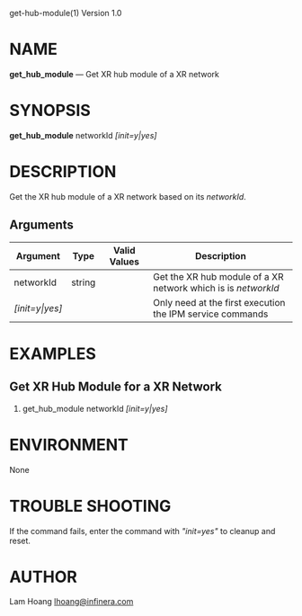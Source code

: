 get-hub-module(1) Version 1.0 

NAME
====

**get_hub_module** — Get XR hub module of a XR network

SYNOPSIS
========

**get_hub_module** networkId *[init=y|yes]*


DESCRIPTION
===========

Get the XR hub module of a XR network based on its *networkId*. 


Arguments
-------

| Argument         |  Type     | Valid Values      | Description                   |
|------------------|-----------|-------------------|-------------------------------|
| networkId        |  string   |                   | Get the XR hub module of a XR network which is is *networkId*               |
| *[init=y\|yes]*  |           |                   | Only need at the first execution the IPM service commands      |

EXAMPLES
===========

Get XR Hub Module for a XR Network
------

1. get_hub_module networkId *[init=y|yes]*

ENVIRONMENT
===========

None

TROUBLE SHOOTING
====

If the command fails, enter the command with *"init=yes"* to cleanup and reset.

AUTHOR
======

Lam Hoang <lhoang@infinera.com>